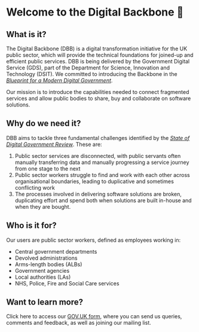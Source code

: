 # Welcome to the Digital Backbone 🦴

## What is it?

The Digital Backbone (DBB) is a digital transformation initiative for the UK public sector, which will provide the technical foundations for joined-up and efficient public services. DBB is being delivered by the Government Digital Service (GDS), part of the Department for Science, Innovation and Technology (DSIT). We committed to introducing the Backbone in the [*Blueprint for a Modern Digital Government*](https://www.gov.uk/government/publications/a-blueprint-for-modern-digital-government/a-blueprint-for-modern-digital-government-html).

Our mission is to introduce the capabilities needed to connect fragmented services and allow public bodies to share, buy and collaborate on software solutions. 

## Why do we need it?

DBB aims to tackle three fundamental challenges identified by the [*State of Digital Government Review*](https://www.gov.uk/government/publications/state-of-digital-government-review/state-of-digital-government-review). These are:
1. Public sector services are disconnected, with public servants often manually transferring data and manually progressing a service journey from one stage to the next
2. Public sector workers struggle to find and work with each other across organisational boundaries, leading to duplicative and sometimes conflicting work
3. The processes involved in delivering software solutions are broken, duplicating effort and spend both when solutions are built in-house and when they are bought.

## Who is it for?

Our users are public sector workers, defined as employees working in:
- Central government departments
- Devolved administrations
- Arms-length bodies (ALBs)
- Government agencies
- Local authorities (LAs)
- NHS, Police, Fire and Social Care services

## Want to learn more?
Click here to access our [GOV.UK form](https://submit.forms.service.gov.uk/form/8339/digital-backbone-contact), where you can send us queries, comments and feedback, as well as joining our mailing list.
